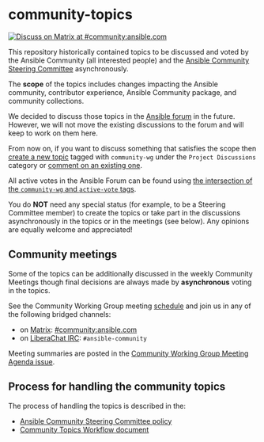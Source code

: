 # community-topics

[![Discuss on Matrix at #community:ansible.com](https://img.shields.io/matrix/community:ansible.com.svg?server_fqdn=ansible-accounts.ems.host&label=Discuss%20on%20Matrix%20at%20%23community:ansible.com&logo=matrix)](https://matrix.to/#/#community:ansible.com)

This repository historically contained topics to be discussed and voted by the Ansible Community (all interested people) and the [Ansible Community Steering Committee](https://docs.ansible.com/ansible/devel/community/steering/community_steering_committee.html) asynchronously.

The **scope** of the topics includes changes impacting the Ansible community, contributor experience, Ansible Community package, and community collections.

We decided to discuss those topics in the [Ansible forum](https://forum.ansible.com) in the future. However, we will not move the existing discussions to the forum and will keep to work on them here.

From now on, if you want to discuss something that satisfies the scope then [create a new topic](https://forum.ansible.com/new-topic?category=project&tags=community-wg) tagged with `community-wg` under the `Project Discussions` category or [comment on an existing one](https://forum.ansible.com/tags/c/project/7/community-wg).

All active votes in the Ansible Forum can be found using [the intersection of the `community-wg` and `active-vote` tags](https://forum.ansible.com/tags/intersection/community-wg/active-vote).

You do **NOT** need any special status (for example, to be a Steering Committee member) to create the topics or take part in the discussions asynchronously in the topics or in the meetings (see below). Any opinions are equally welcome and appreciated!

## Community meetings

Some of the topics can be additionally discussed in the weekly Community Meetings though final decisions are always made by **asynchronous** voting in the topics.

See the Community Working Group meeting [schedule](https://github.com/ansible/community/blob/main/meetings/README.md#wednesdays) and join us in any of the following bridged channels:
* on [Matrix](https://docs.ansible.com/ansible/latest/community/communication.html#ansible-community-on-matrix): [#community:ansible.com](https://matrix.to/#/#community:ansible.com)
* on [LiberaChat IRC](https://docs.ansible.com/ansible/latest/community/communication.html#ansible-community-on-irc): `#ansible-community`

Meeting summaries are posted in the [Community Working Group Meeting Agenda issue](https://github.com/ansible/community/issues?q=is%3Aopen+label%3Ameeting_agenda+label%3Acommunity+label%3Acontributor_experience).

## Process for handling the community topics

The process of handling the topics is described in the:
* [Ansible Community Steering Committee policy](https://docs.ansible.com/ansible/devel/community/steering/community_steering_committee.html)
* [Community Topics Workflow document](https://github.com/ansible-community/community-topics/blob/main/community_topics_workflow.md)

